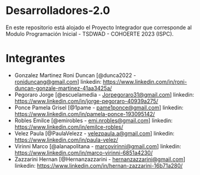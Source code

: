 # Desarrolladores-2.0

En este repositorio está alojado el Proyecto Integrador que corresponde al Modulo Programación Inicial - TSDWAD - COHOERTE 2023 (ISPC).

# Integrantes

- Gonzalez Martinez Roni Duncan [@dunca2022 - roniduncang@gmail.com]
  linkedin: https://www.linkedin.com/in/roni-duncan-gonzale-martinez-41aa3425a/
- Pegoraro Jorge [@escuelamedia - Jorpegoraro31@gmail.com]
  linkedin: https://www.linkedin.com/in/jorge-pegoraro-40939a275/
- Ponce Pamela Grisel [@1pame - pame1ponce@gmail.com]
  linkedin: https://www.linkedin.com/in/pamela-ponce-193095142/
- Robles Emilce [@emirobles - emi.nrobles@gmail.com]
  linkedin: https://www.linkedin.com/in/emilce-robles/
- Velez Paula [@PaulaVelezz - velezpaula.a@gmail.com]
  linkedin: https://www.linkedin.com/in/paula-velez/ 
- Virinni Marco [@alanapolitana - marcovirinni@gmail.com]
  linkedin: https://www.linkedin.com/in/marco-virinni-6851a4230/
- Zazzarini Hernan [@Hernanzazzarini - hernanzazzarini@gmail.com] linkedin: https://www.linkedin.com/in/hernan-zazzarini-16b71a280/
